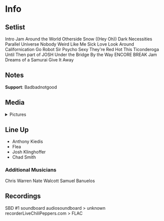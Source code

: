 # Info

## Setlist

Intro Jam
Around the World
Otherside
Snow ((Hey Oh))
Dark Necessities
Parallel Universe
Nobody Weird Like Me
Sick Love
Look Around
Californication
Go Robot
Sir Psycho Sexy
They're Red Hot
This Ticonderoga
Until Then part of JOSH
Under the Bridge
By the Way
ENCORE BREAK
Jam
Dreams of a Samurai
Give It Away

## Notes

**Support**: Badbadnotgood

## Media 

<details>
  <summary>Pictures</summary>
  <!--<img alt="Setlist" title="Setlist" src="_.jpg" height="200" />
  <img alt="Clipping" title="Clipping" src="_.jpg" height="200" />
  <img alt="Flyer" title="Flyer" src="_.jpg" height="200" />-->
</details>

## Line Up

* Anthony Kiedis
* Flea
* Josh Klinghoffer
* Chad Smith

### Additional Musicians

Chris Warren  Nate Walcott  Samuel Banuelos

## Recordings

SBD #1
soundboard audiosoundboard > unknown recorderLiveChiliPeppers.com > FLAC
